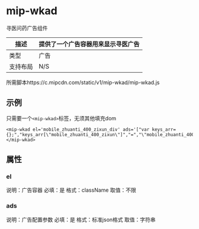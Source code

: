 # mip-wkad

寻医问药广告组件

描述|提供了一个广告容器用来显示寻医广告
----|----
类型|广告
支持布局| N/S
所需脚本https://c.mipcdn.com/static/v1/mip-wkad/mip-wkad.js

## 示例

只需要一个`<mip-wkad>`标签，无须其他填充dom

```
<mip-wkad el='mobile_zhuanti_400_zixun_div' ads='["var keys_arr={};","keys_arr[\"mobile_zhuanti_400_zixun\"]","=","\"mobile_zhuanti_400_zixun\""]'></mip-wkad>
```

## 属性

### el

说明：广告容器
必填：是
格式：className
取值：不限

### ads

说明：广告配置参数
必填：是
格式：标准json格式
取值：字符串
